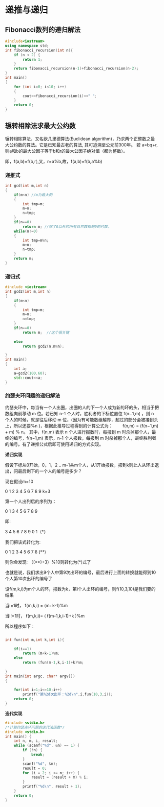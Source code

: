 # 递推与递归

## Fibonacci数列的递归解法

```cpp
#include<iostream>
using namespace std;
int fibonacci_recursion(int n){
    if (n < 2) {
        return 1;
    }
    return fibonacci_recursion(n-1)+fibonacci_recursion(n-2);
}
int main() 
{
    for (int i=0; i<10; i++) 
	{
        cout<<fibonacci_recursion(i)<<" ";
    }
    return 0;
}
```


## 辗转相除法求最大公约数


辗转相除算法，又名欧几里德算法(Euclidean algorithm)，乃求两个正整数之最大公约数的算法。它是已知最古老的算法, 其可追溯至公元前300年。
若 a=bq+r,则a和b的最大公因子等于b和r的最大公因子绝对值（都为整数）。

即，f(a,b)=f(b,r),又，r=a%b,故，f(a,b)=f(b,a%b)

### 递推式

```cpp
int gcd(int m,int n)
{
    if(m<n) //m为最大的
    {
        int tmp=m;
        m=n;
        n=tmp;
    }
    if(n==0)
        return m; //除了0以外的所有自然数都是0的约数。
    while(n!=0)
    {
        int tmp=m%n;
        m=n;
        n=tmp;
    }
    return m;
}
```

### 递归式

```cpp
#include <iostream>
int gcd2(int m,int n)
{
    if(m<n)
    {
        int tmp=m;
        m=n;
        n=tmp;
    }
    if(n==0)
        return m;  //这个很关键
        
    else
        return gcd2(n,m%n);

}
int main()
{
	int a;
	a=gcd2(100,60);
	std::cout<<a;
}
```


### 约瑟夫环问题的递归解法

约瑟夫环中，每当有一个人出圈，出圈的人的下一个人成为新的环的头，相当于把数组向前移动 m 位。若已知 n-1 个人时，胜利者的下标位置位 f(n−1,m) ，则 n 个人的时候，就是往后移动 m 位，(因为有可能数组越界，超过的部分会被接到头上，所以还要%n )，根据此推导过程得到的计算公式为：
  f(n,m) = (f(n−1,m) + m) % n。
其中，f(n,m) 表示 n 个人进行报数时，每报到 m 时杀掉那个人，最终的编号，f(n−1,m) 表示，n-1 个人报数，每报到 m 时杀掉那个人，最终胜利者的编号。有了递推公式后即可使用递归的方式实现。

**递归实现**

假设下标从0开始，0，1，2 .. m-1共m个人，从1开始报数，报到k则此人从环出退出，问最后剩下的一个人的编号是多少？

现在假设m=10

0 1 2 3  4 5 6 7 8 9    k=3

第一个人出列后的序列为：

0 1 3 4 5 6 7 8 9

即:

3 4 5 6 7 8 9 0 1（*）

我们把该式转化为:

0 1 2 3 4 5 6 7 8 (**)

则你会发现: （(**)+3）%10则转化为(*)式了

也就是说，我们求出9个人中第9次出环的编号，最后进行上面的转换就能得到10个人第10次出环的编号了 

设f(m,k,i)为m个人的环，报数为k，第i个人出环的编号，则f(10,3,10)是我们要的结果

当i=1时，  f(m,k,i) = (m+k-1)%m

当i!=1时，  f(m,k,i)= ( f(m-1,k,i-1)+k )%m

所以程序如下：

```cpp

int fun(int m,int k,int i){
 
    if(i==1)
        return (m+k-1)%m;
    else
        return (fun(m-1,k,i-1)+k)%m;
 
}
int main(int argc, char* argv[])
{
     
    for(int i=1;i<=10;i++)
        printf("第%2d次出环：%2d\n",i,fun(10,3,i));
    return 0;
}

```

**迭代实现**

```cpp
#include <stdio.h>
/*计算约瑟夫环问题的迭代法函数*/
#include <stdio.h>
int main() {
	int n, m, i, result;
	while (scanf("%d", &n) == 1) {
		if (!n) {
			break;
		}
		scanf("%d", &m);
		result = 0;
		for (i = 2; i <= n; i++) {
			result = (result + m) % i;
		}
		printf("%d\n", result + 1);
	}
	return 0;
}
```

